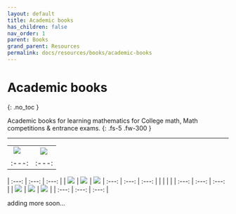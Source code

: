 ```yaml
---
layout: default
title: Academic books
has_children: false
nav_order: 1
parent: Books
grand_parent: Resources
permalink: docs/resources/books/academic-books
---
```


# Academic books
{: .no_toc }

Academic books for learning mathematics for College math, Math competitions & entrance exams.
{: .fs-5 .fw-300 }

---

|  |  |
| :---: | :---: |
| <a href="https://www.amazon.in/Book-Proof-Richard-H-Hammack/dp/0989472124?crid=8FK51KDORSU4&keywords=book+of+proof&qid=1643607643&sprefix=book+of+proo%2Caps%2C192&sr=8-1&linkCode=li3&tag=shreyaskali-21&linkId=87b11b35b6bf30b8e0e6dbddf7ea5955&language=en_IN&ref_=as_li_ss_il" target="_blank"><img border="0" src="//ws-in.amazon-adsystem.com/widgets/q?_encoding=UTF8&ASIN=0989472124&Format=_SL250_&ID=AsinImage&MarketPlace=IN&ServiceVersion=20070822&WS=1&tag=shreyaskali-21&language=en_IN" ></a><img src="https://ir-in.amazon-adsystem.com/e/ir?t=shreyaskali-21&language=en_IN&l=li3&o=31&a=0989472124" width="1" height="1" border="0" alt="" style="border:none !important; margin:5px !important;" /> | <a href="https://www.amazon.in/Art-Craft-Problem-Solving-dp-111852313X/dp/111852313X?&linkCode=li3&tag=shreyaskali-21&linkId=3b035c12cd1ed09fc98ac5264bbd8be5&language=en_IN&ref_=as_li_ss_il" target="_blank"><img border="0" src="//ws-in.amazon-adsystem.com/widgets/q?_encoding=UTF8&ASIN=111852313X&Format=_SL250_&ID=AsinImage&MarketPlace=IN&ServiceVersion=20070822&WS=1&tag=shreyaskali-21&language=en_IN" ></a><img src="https://ir-in.amazon-adsystem.com/e/ir?t=shreyaskali-21&language=en_IN&l=li3&o=31&a=111852313X" width="1" height="1" border="5" alt="" style="border:none !important; margin:0px !important;" /> |
| :---: | :---: |

| :---: | :---: | :---: |
| <a href="https://www.amazon.in/Calculus-Early-Transcendentals-Course-Mate/dp/8131531899?crid=35Q9J7GLDKFHN&keywords=calculus&qid=1643607836&sprefix=calculus%2Caps%2C221&sr=8-7&linkCode=li3&tag=shreyaskali-21&linkId=367e4e03f1f08f6b5a61e9f8800d90fd&language=en_IN&ref_=as_li_ss_il" target="_blank"><img border="0" src="//ws-in.amazon-adsystem.com/widgets/q?_encoding=UTF8&ASIN=8131531899&Format=_SL250_&ID=AsinImage&MarketPlace=IN&ServiceVersion=20070822&WS=1&tag=shreyaskali-21&language=en_IN" ></a><img src="https://ir-in.amazon-adsystem.com/e/ir?t=shreyaskali-21&language=en_IN&l=li3&o=31&a=8131531899" width="1" height="1" border="0" alt="" style="border:none !important; margin:0px !important;" /> | <a href="https://www.amazon.in/Calculus-Made-Easy-Silvanus-Thompson/dp/0312185480?keywords=calculus+made+easy&qid=1643607968&sprefix=calculus+made+ea%2Caps%2C257&sr=8-2&linkCode=li3&tag=shreyaskali-21&linkId=d36ba878c6aa37263058144298b2129f&language=en_IN&ref_=as_li_ss_il" target="_blank"><img border="0" src="//ws-in.amazon-adsystem.com/widgets/q?_encoding=UTF8&ASIN=0312185480&Format=_SL250_&ID=AsinImage&MarketPlace=IN&ServiceVersion=20070822&WS=1&tag=shreyaskali-21&language=en_IN" ></a><img src="https://ir-in.amazon-adsystem.com/e/ir?t=shreyaskali-21&language=en_IN&l=li3&o=31&a=0312185480" width="1" height="1" border="0" alt="" style="border:none !important; margin:0px !important;" /> | <a href="https://www.amazon.in/Challenge-Thrill-Pre-College-Mathematics-Krishnamurthy/dp/9386418347?crid=3U3P1CHR7SO63&keywords=challenge+and+thrill+of+pre-college+mathematics&qid=1643608142&sprefix=challenge+and+thri%2Caps%2C222&sr=8-1-spons&psc=1&spLa=ZW5jcnlwdGVkUXVhbGlmaWVyPUEzVUxRMFBKTjhXQTdaJmVuY3J5cHRlZElkPUEwNTUxOTUyMlRUU0RDR09CTzhZRCZlbmNyeXB0ZWRBZElkPUEwOTMwODE5MVJYRFQzV05XS1JFWCZ3aWRnZXROYW1lPXNwX2F0ZiZhY3Rpb249Y2xpY2tSZWRpcmVjdCZkb05vdExvZ0NsaWNrPXRydWU%3D&linkCode=li3&tag=shreyaskali-21&linkId=79ddac4908be34c14d73c353129b64b7&language=en_IN&ref_=as_li_ss_il" target="_blank"><img border="0" src="//ws-in.amazon-adsystem.com/widgets/q?_encoding=UTF8&ASIN=9386418347&Format=_SL250_&ID=AsinImage&MarketPlace=IN&ServiceVersion=20070822&WS=1&tag=shreyaskali-21&language=en_IN" ></a><img src="https://ir-in.amazon-adsystem.com/e/ir?t=shreyaskali-21&language=en_IN&l=li3&o=31&a=9386418347" width="1" height="1" border="0" alt="" style="border:none !important; margin:0px !important;" /> 
| :---: | :---: | :---: |
| | | |
| :---: | :---: | :---: |
|  <a href="https://www.amazon.in/Principles-Techniques-Combinatorics-Chen-Chuan-Chong/dp/9810211392?crid=30WSE4IEAAD4J&keywords=principles+of+combinatorics&qid=1643608232&sprefix=principles+of+combinatorics%2Caps%2C190&sr=8-1&linkCode=li3&tag=shreyaskali-21&linkId=996aaca35176a5f68df864d38f43c897&language=en_IN&ref_=as_li_ss_il" target="_blank"><img border="0" src="//ws-in.amazon-adsystem.com/widgets/q?_encoding=UTF8&ASIN=9810211392&Format=_SL250_&ID=AsinImage&MarketPlace=IN&ServiceVersion=20070822&WS=1&tag=shreyaskali-21&language=en_IN" ></a><img src="https://ir-in.amazon-adsystem.com/e/ir?t=shreyaskali-21&language=en_IN&l=li3&o=31&a=9810211392" width="1" height="1" border="0" alt="" style="border:none !important; margin:0px !important;" /> | <a href="https://www.amazon.in/Test-Mathematics-10-Level-18/dp/8176711098?crid=8OATTHFBAF8L&keywords=isi+tomato&qid=1643608167&sprefix=isi+tmoto%2Caps%2C185&sr=8-1&linkCode=li3&tag=shreyaskali-21&linkId=0437b14b54821602dbede24da3ab66f0&language=en_IN&ref_=as_li_ss_il" target="_blank"><img border="0" src="//ws-in.amazon-adsystem.com/widgets/q?_encoding=UTF8&ASIN=8176711098&Format=_SL250_&ID=AsinImage&MarketPlace=IN&ServiceVersion=20070822&WS=1&tag=shreyaskali-21&language=en_IN" ></a><img src="https://ir-in.amazon-adsystem.com/e/ir?t=shreyaskali-21&language=en_IN&l=li3&o=31&a=8176711098" width="1" height="1" border="0" alt="" style="border:none !important; margin:0px !important;" /> | <a href="https://www.amazon.in/CMI-Tomato-Balasundar-M/dp/1685541429?crid=2KH9RX5MTN8EC&keywords=cmi+tomato&qid=1643608322&sprefix=cmi+tomato%2Caps%2C271&sr=8-1&linkCode=li3&tag=shreyaskali-21&linkId=b59857c232795f4546fe00a9801a911f&language=en_IN&ref_=as_li_ss_il" target="_blank"><img border="0" src="//ws-in.amazon-adsystem.com/widgets/q?_encoding=UTF8&ASIN=1685541429&Format=_SL250_&ID=AsinImage&MarketPlace=IN&ServiceVersion=20070822&WS=1&tag=shreyaskali-21&language=en_IN" ></a><img src="https://ir-in.amazon-adsystem.com/e/ir?t=shreyaskali-21&language=en_IN&l=li3&o=31&a=1685541429" width="1" height="1" border="0" alt="" style="border:none !important; margin:0px !important;" /> |
| :---: | :---: | :---: |

adding more soon...

